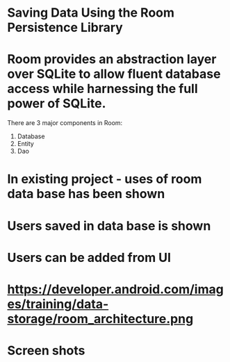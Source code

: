 # Saving Data Using the Room Persistence Library
# Room provides an abstraction layer over SQLite to allow fluent database access while harnessing the full power of SQLite.

There are 3 major components in Room:
1. Database
2. Entity
3. Dao

# In existing project - uses of room data base has been shown
# Users saved in data base is shown
# Users can be added from UI


# https://developer.android.com/images/training/data-storage/room_architecture.png


# Screen shots
